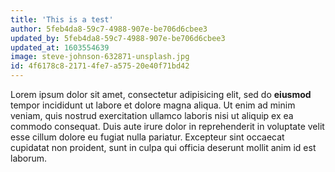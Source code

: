 ```yaml
---
title: 'This is a test'
author: 5feb4da8-59c7-4988-907e-be706d6cbee3
updated_by: 5feb4da8-59c7-4988-907e-be706d6cbee3
updated_at: 1603554639
image: steve-johnson-632871-unsplash.jpg
id: 4f6178c8-2171-4fe7-a575-20e40f71bd42
---
```

Lorem ipsum dolor sit amet, consectetur adipisicing elit, sed do **eiusmod** tempor incididunt ut labore et dolore magna aliqua. Ut enim ad minim veniam, quis nostrud exercitation ullamco laboris nisi ut aliquip ex ea commodo consequat. Duis aute irure dolor in reprehenderit in voluptate velit esse cillum dolore eu fugiat nulla pariatur. Excepteur sint occaecat cupidatat non proident, sunt in culpa qui officia deserunt mollit anim id est laborum.